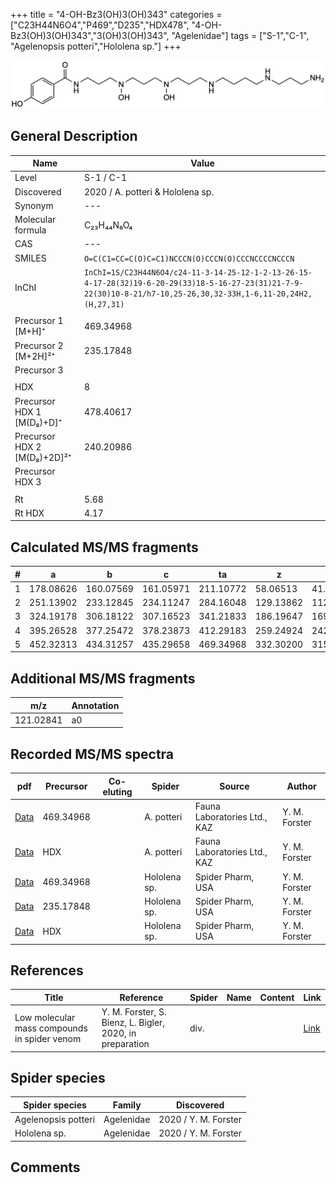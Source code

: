 +++
title = "4-OH-Bz3(OH)3(OH)343"
categories = ["C23H44N6O4","P469","D235","HDX478",
"4-OH-Bz3(OH)3(OH)343","3(OH)3(OH)343",
"Agelenidae"]
tags = ["S-1","C-1",
"Agelenopsis potteri","Hololena sp."]
+++

![](/img/4-OH-Bz3(OH)3(OH)343.png)

## General Description

| Name                        | Value             |
|-----------------------------|-------------------|
| Level                       | S-1 / C-1         |
| Discovered                  | 2020 / A. potteri & Hololena sp. |
| Synonym                     | --- |
| Molecular formula           | C₂₃H₄₄N₆O₄        |
| CAS                         | ---       |
| SMILES | `O=C(C1=CC=C(O)C=C1)NCCCN(O)CCCN(O)CCCNCCCCNCCCN`  |
| InChI  | `InChI=1S/C23H44N6O4/c24-11-3-14-25-12-1-2-13-26-15-4-17-28(32)19-6-20-29(33)18-5-16-27-23(31)21-7-9-22(30)10-8-21/h7-10,25-26,30,32-33H,1-6,11-20,24H2,(H,27,31)`  |
|                             |                   |
| Precursor 1 [M+H]⁺          | 469.34968         |
| Precursor 2 [M+2H]²⁺        | 235.17848         |
| Precursor 3                 |                   |
|                             |                   |
| HDX                         | 8                 |
| Precursor HDX 1 [M(D₈)+D]⁺   | 478.40617         |
| Precursor HDX 2 [M(D₈)+2D]²⁺ | 240.20986         |
| Precursor HDX 3             |                   |
|                             |                   |
| Rt                          | 5.68              |
| Rt HDX                      | 4.17              |

## Calculated MS/MS fragments

| # | a         | b         | c         | ta        | z         | y         | tz        |
|---|-----------|-----------|-----------|-----------|-----------|-----------|-----------|
| 1 | 178.08626 | 160.07569 | 161.05971 | 211.10772 | 58.06513 | 41.03858 | 75.09167 |
| 2 | 251.13902 | 233.12845 | 234.11247 | 284.16048 | 129.13862 | 112.11208 | 146.16517 |
| 3 | 324.19178 | 306.18122 | 307.16523 | 341.21833 | 186.19647 | 169.16993 | 219.21794 |
| 4 | 395.26528 | 377.25472 | 378.23873 | 412.29183 | 259.24924 | 242.22269 | 292.27070 |
| 5 | 452.32313 | 434.31257 | 435.29658 | 469.34968 | 332.30200 | 315.27545 | 349.32855 |

## Additional MS/MS fragments

| m/z       | Annotation |
|-----------|------------|
| 121.02841 | a0         |

## Recorded MS/MS spectra

| pdf                                                   | Precursor | Co-eluting | Spider    | Source                       | Author        |
|-------------------------------------------------------|-----------|------------|-----------|------------------------------|---------------|
| [Data](/pdf/A-potteri/469_4-OH-Bz3(OH)3(OH)343_Ap.pdf) | 469.34968 |           | A. potteri | Fauna Laboratories Ltd., KAZ | Y. M. Forster |
| [Data](/pdf/A-potteri/469_4-OH-Bz3(OH)3(OH)343_Ap_HDX.pdf) | HDX |           | A. potteri | Fauna Laboratories Ltd., KAZ | Y. M. Forster |
| [Data](/pdf/Hololena-sp/469_4-OH-Bz3(OH)3(OH)343_Ho-sp.pdf) | 469.34968 |           | Hololena sp. | Spider Pharm, USA | Y. M. Forster |
| [Data](/pdf/Hololena-sp/469_4-OH-Bz3(OH)3(OH)343_Ho-sp_2.pdf) | 235.17848 |           | Hololena sp. | Spider Pharm, USA | Y. M. Forster |
| [Data](/pdf/Hololena-sp/469_4-OH-Bz3(OH)3(OH)343_Ho-sp_HDX.pdf) | HDX |           | Hololena sp. | Spider Pharm, USA | Y. M. Forster |

## References

| Title | Reference | Spider | Name | Content | Link |
|-------|-----------|--------|------|---------|------|
| Low molecular mass compounds in spider venom      | Y. M. Forster, S. Bienz, L. Bigler, 2020, in preparation          | div.       |   |   | [Link](unknown) |

## Spider species

| Spider species     | Family     | Discovered           |
|--------------------|------------|----------------------|
| Agelenopsis potteri | Agelenidae | 2020 / Y. M. Forster |
| Hololena sp. | Agelenidae | 2020 / Y. M. Forster |

## Comments